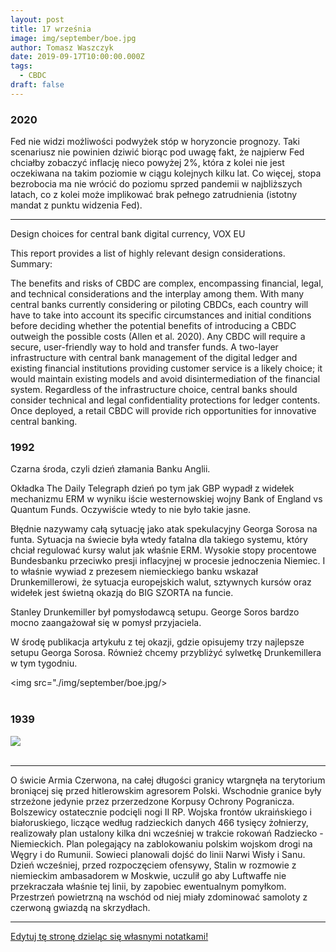 ```yaml
---
layout: post
title: 17 września
image: img/september/boe.jpg
author: Tomasz Waszczyk
date: 2019-09-17T10:00:00.000Z
tags:
  - CBDC
draft: false
---
```


### 2020

Fed nie widzi możliwości podwyżek stóp w horyzoncie prognozy. Taki scenariusz nie powinien dziwić biorąc pod uwagę fakt, że najpierw Fed chciałby zobaczyć inflację nieco powyżej 2%, która z kolei nie jest oczekiwana na takim poziomie w ciągu kolejnych kilku lat. Co więcej, stopa bezrobocia ma nie wrócić do poziomu sprzed pandemii w najbliższych latach, co z kolei może implikować brak pełnego zatrudnienia (istotny mandat z punktu widzenia Fed).

---

Design choices for central bank digital currency, VOX EU

This report provides a list of highly relevant design considerations. Summary:

The benefits and risks of CBDC are complex, encompassing financial, legal, and technical considerations and the interplay among them. With many central banks currently considering or piloting CBDCs, each country will have to take into account its specific circumstances and initial conditions before deciding whether the potential benefits of introducing a CBDC outweigh the possible costs (Allen et al. 2020). Any CBDC will require a secure, user-friendly way to hold and transfer funds. A two-layer infrastructure with central bank management of the digital ledger and existing financial institutions providing customer service is a likely choice; it would maintain existing models and avoid disintermediation of the financial system. Regardless of the infrastructure choice, central banks should consider technical and legal confidentiality protections for ledger contents. Once deployed, a retail CBDC will provide rich opportunities for innovative central banking.

### 1992

Czarna środa, czyli dzień złamania Banku Anglii.

Okładka The Daily Telegraph dzień po tym jak GBP wypadł z widełek mechanizmu ERM w wyniku iście westernowskiej wojny Bank of England vs Quantum Funds. Oczywiście wtedy to nie było takie jasne.

Błędnie nazywamy całą sytuację jako atak spekulacyjny Georga Sorosa na funta. Sytuacja na świecie była wtedy fatalna dla takiego systemu, który chciał regulować kursy walut jak właśnie ERM. Wysokie stopy procentowe Bundesbanku przeciwko presji inflacyjnej w procesie jednoczenia Niemiec. I to właśnie wywiad z prezesem niemieckiego banku wskazał Drunkemillerowi, że sytuacja europejskich walut, sztywnych kursów oraz widełek jest świetną okazją do BIG SZORTA na funcie.

Stanley Drunkemiller był pomysłodawcą setupu. George Soros bardzo mocno zaangażował się w pomysł przyjaciela.

W środę publikacja artykułu z tej okazji, gdzie opisujemy trzy najlepsze setupu Georga Sorosa. Również chcemy przybliżyć sylwetkę Drunkemillera w tym tygodniu.

<img src="./img/september/boe.jpg/><br><br>

### 1939

<img src="./img/september/deportacje.jpg"><br><br>

---

O świcie Armia Czerwona, na całej długości granicy wtargnęła na terytorium broniącej się przed hitlerowskim agresorem Polski. Wschodnie granice były strzeżone jedynie przez przerzedzone Korpusy Ochrony Pogranicza. Bolszewicy ostatecznie podcięli nogi II RP. Wojska frontów ukraińskiego i białoruskiego, liczące według radzieckich danych 466 tysięcy żołnierzy, realizowały plan ustalony kilka dni wcześniej w trakcie rokowań Radziecko - Niemieckich. Plan polegający na zablokowaniu polskim wojskom drogi na Węgry i do Rumunii. Sowieci planowali dojść do linii Narwi Wisły i Sanu. Dzień wcześniej, przed rozpoczęciem ofensywy, Stalin w rozmowie z niemieckim ambasadorem w Moskwie, uczulił go aby Luftwaffe nie przekraczała właśnie tej linii, by zapobiec ewentualnym pomyłkom. Przestrzeń powietrzną na wschód od niej miały zdominować samoloty z czerwoną gwiazdą na skrzydłach.

---

<a href="https://github.com/TomaszWaszczyk/historia.waszczyk.com/edit/master/src/content/september-17.md" target="_blank">Edytuj tę stronę dzieląc się własnymi notatkami!</a>
